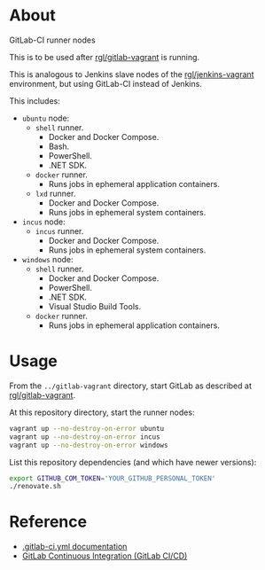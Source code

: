 # About

GitLab-CI runner nodes

This is to be used after [rgl/gitlab-vagrant](https://github.com/rgl/gitlab-vagrant) is running.

This is analogous to Jenkins slave nodes of the [rgl/jenkins-vagrant](https://github.com/rgl/jenkins-vagrant) environment, but using GitLab-CI instead of Jenkins.

This includes:

* `ubuntu` node:
  * `shell` runner.
    * Docker and Docker Compose.
    * Bash.
    * PowerShell.
    * .NET SDK.
  * `docker` runner.
    * Runs jobs in ephemeral application containers.
  * `lxd` runner.
    * Docker and Docker Compose.
    * Runs jobs in ephemeral system containers.
* `incus` node:
  * `incus` runner.
    * Docker and Docker Compose.
    * Runs jobs in ephemeral system containers.
* `windows` node:
  * `shell` runner.
    * Docker and Docker Compose.
    * PowerShell.
    * .NET SDK.
    * Visual Studio Build Tools.
  * `docker` runner.
    * Runs jobs in ephemeral application containers.

# Usage

From the `../gitlab-vagrant` directory, start GitLab as described at [rgl/gitlab-vagrant](https://github.com/rgl/gitlab-vagrant).

At this repository directory, start the runner nodes:

```bash
vagrant up --no-destroy-on-error ubuntu
vagrant up --no-destroy-on-error incus
vagrant up --no-destroy-on-error windows
```

List this repository dependencies (and which have newer versions):

```bash
export GITHUB_COM_TOKEN='YOUR_GITHUB_PERSONAL_TOKEN'
./renovate.sh
```

# Reference

* [.gitlab-ci.yml documentation](https://docs.gitlab.com/ee/ci/yaml/index.html)
* [GitLab Continuous Integration (GitLab CI/CD)](https://docs.gitlab.com/ee/ci/)
